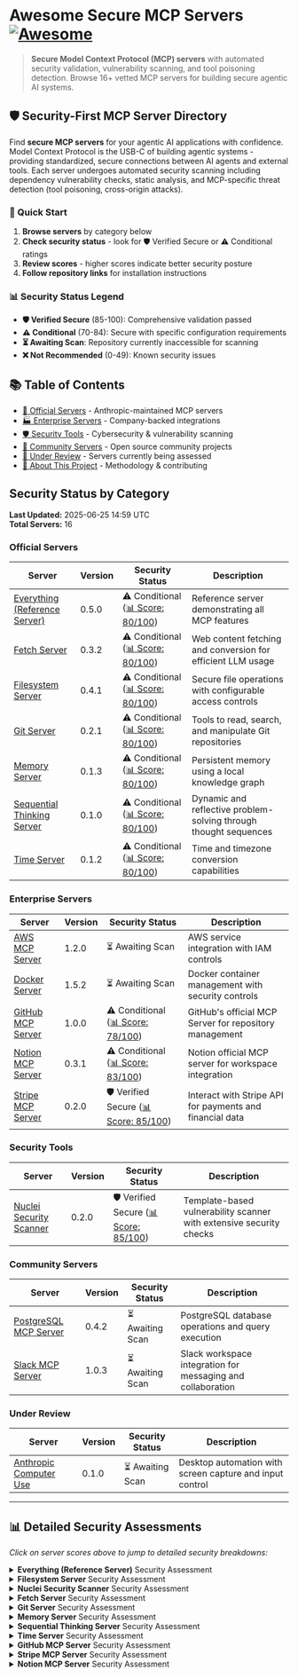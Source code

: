# Awesome Secure MCP Servers [![Awesome](https://awesome.re/badge.svg)](https://awesome.re)

> **Secure Model Context Protocol (MCP) servers** with automated security validation, vulnerability scanning, and tool poisoning detection. Browse 16+ vetted MCP servers for building secure agentic AI systems.

## 🛡️ Security-First MCP Server Directory

Find **secure MCP servers** for your agentic AI applications with confidence. Model Context Protocol is the USB-C of building agentic systems - providing standardized, secure connections between AI agents and external tools. Each server undergoes automated security scanning including dependency vulnerability checks, static analysis, and MCP-specific threat detection (tool poisoning, cross-origin attacks).

### 🚀 Quick Start
1. **Browse servers** by category below
2. **Check security status** - look for 🛡️ Verified Secure or ⚠️ Conditional ratings
3. **Review scores** - higher scores indicate better security posture
4. **Follow repository links** for installation instructions

### 📊 Security Status Legend
- **🛡️ Verified Secure** (85-100): Comprehensive validation passed
- **⚠️ Conditional** (70-84): Secure with specific configuration requirements  
- **⏳ Awaiting Scan**: Repository currently inaccessible for scanning
- **❌ Not Recommended** (0-49): Known security issues

## 📚 Table of Contents
- [🏢 Official Servers](#official-servers) - Anthropic-maintained MCP servers
- [🏭 Enterprise Servers](#enterprise-servers) - Company-backed integrations 
- [🛡️ Security Tools](#security-tools) - Cybersecurity & vulnerability scanning
- [👥 Community Servers](#community-servers) - Open source community projects
- [🔄 Under Review](#under-review) - Servers currently being assessed
- [📖 About This Project](#-about-this-project) - Methodology & contributing

## Security Status by Category

**Last Updated:** 2025-06-25 14:59 UTC  
**Total Servers:** 16

### Official Servers

| Server | Version | Security Status | Description |
|--------|---------|----------------|-------------|
| [Everything (Reference Server)](https://github.com/modelcontextprotocol/servers/tree/main/src/everything) | 0.5.0 | ⚠️ Conditional ([📊 Score: 80/100](#security-details-everything-reference)) | Reference server demonstrating all MCP features |
| [Fetch Server](https://github.com/modelcontextprotocol/servers/tree/main/src/fetch) | 0.3.2 | ⚠️ Conditional ([📊 Score: 80/100](#security-details-fetch)) | Web content fetching and conversion for efficient LLM usage |
| [Filesystem Server](https://github.com/modelcontextprotocol/servers/tree/main/src/filesystem) | 0.4.1 | ⚠️ Conditional ([📊 Score: 80/100](#security-details-filesystem)) | Secure file operations with configurable access controls |
| [Git Server](https://github.com/modelcontextprotocol/servers/tree/main/src/git) | 0.2.1 | ⚠️ Conditional ([📊 Score: 80/100](#security-details-git)) | Tools to read, search, and manipulate Git repositories |
| [Memory Server](https://github.com/modelcontextprotocol/servers/tree/main/src/memory) | 0.1.3 | ⚠️ Conditional ([📊 Score: 80/100](#security-details-memory)) | Persistent memory using a local knowledge graph |
| [Sequential Thinking Server](https://github.com/modelcontextprotocol/servers/tree/main/src/sequentialthinking) | 0.1.0 | ⚠️ Conditional ([📊 Score: 80/100](#security-details-sequential-thinking)) | Dynamic and reflective problem-solving through thought sequences |
| [Time Server](https://github.com/modelcontextprotocol/servers/tree/main/src/time) | 0.1.2 | ⚠️ Conditional ([📊 Score: 80/100](#security-details-time)) | Time and timezone conversion capabilities |

### Enterprise Servers

| Server | Version | Security Status | Description |
|--------|---------|----------------|-------------|
| [AWS MCP Server](https://github.com/awslabs/mcp) | 1.2.0 | ⏳ Awaiting Scan | AWS service integration with IAM controls |
| [Docker Server](https://github.com/QuantGeekDev/docker-mcp) | 1.5.2 | ⏳ Awaiting Scan | Docker container management with security controls |
| [GitHub MCP Server](https://github.com/github/github-mcp-server) | 1.0.0 | ⚠️ Conditional ([📊 Score: 78/100](#security-details-github)) | GitHub's official MCP Server for repository management |
| [Notion MCP Server](https://github.com/makenotion/notion-mcp-server) | 0.3.1 | ⚠️ Conditional ([📊 Score: 83/100](#security-details-notion)) | Notion official MCP server for workspace integration |
| [Stripe MCP Server](https://github.com/stripe/agent-toolkit) | 0.2.0 | 🛡️ Verified Secure ([📊 Score: 85/100](#security-details-stripe)) | Interact with Stripe API for payments and financial data |

### Security Tools

| Server | Version | Security Status | Description |
|--------|---------|----------------|-------------|
| [Nuclei Security Scanner](https://github.com/cyproxio/mcp-for-security/tree/main/nuclei) | 0.2.0 | 🛡️ Verified Secure ([📊 Score: 85/100](#security-details-nuclei-scanner)) | Template-based vulnerability scanner with extensive security checks |

### Community Servers

| Server | Version | Security Status | Description |
|--------|---------|----------------|-------------|
| [PostgreSQL MCP Server](https://github.com/crystaldba/postgres-mcp) | 0.4.2 | ⏳ Awaiting Scan | PostgreSQL database operations and query execution |
| [Slack MCP Server](https://github.com/korotovsky/slack-mcp-server) | 1.0.3 | ⏳ Awaiting Scan | Slack workspace integration for messaging and collaboration |

### Under Review

| Server | Version | Security Status | Description |
|--------|---------|----------------|-------------|
| [Anthropic Computer Use](https://github.com/anthropics/anthropic-computer-use) | 0.1.0 | ⏳ Awaiting Scan | Desktop automation with screen capture and input control |

---

## 📊 Detailed Security Assessments

_Click on server scores above to jump to detailed security breakdowns:_

<details id="security-details-everything-reference">
<summary><strong>Everything (Reference Server)</strong> Security Assessment</summary>

### Security Details: everything-reference

**🔍 MCP Security**: 90/100 ✅
- Status: pass
- Details: No tool poisoning indicators found (basic check)

**📦 Dependencies**: 80/100 ⚠️
- Status: warning
- Issues found: 2

**🐛 Static Analysis**: 70/100 ⚠️
- Status: warning
- Issues found: 0

**🐳 Container**: 50/100 ➖
- Status: not-applicable

**📋 Documentation**: 100/100 ✅
- Status: pass


</details>

<details id="security-details-filesystem">
<summary><strong>Filesystem Server</strong> Security Assessment</summary>

### Security Details: filesystem

**🔍 MCP Security**: 90/100 ✅
- Status: pass
- Details: No tool poisoning indicators found (basic check)

**📦 Dependencies**: 80/100 ⚠️
- Status: warning
- Issues found: 2

**🐛 Static Analysis**: 70/100 ⚠️
- Status: warning
- Issues found: 0

**🐳 Container**: 50/100 ➖
- Status: not-applicable

**📋 Documentation**: 100/100 ✅
- Status: pass


</details>

<details id="security-details-nuclei-scanner">
<summary><strong>Nuclei Security Scanner</strong> Security Assessment</summary>

### Security Details: nuclei-scanner

**🔍 MCP Security**: 95/100 ✅
- Status: pass
- Details: MCP-scan found no security issues in 1 configuration file(s)

**📦 Dependencies**: 100/100 ❌
- Status: not-applicable
- Issues found: 0

**🐛 Static Analysis**: 70/100 ⚠️
- Status: warning
- Issues found: 0

**🐳 Container**: 50/100 ➖
- Status: not-applicable

**📋 Documentation**: 80/100 ⚠️
- Status: warning


</details>

<details id="security-details-fetch">
<summary><strong>Fetch Server</strong> Security Assessment</summary>

### Security Details: fetch

**🔍 MCP Security**: 90/100 ✅
- Status: pass
- Details: No tool poisoning indicators found (basic check)

**📦 Dependencies**: 80/100 ⚠️
- Status: warning
- Issues found: 2

**🐛 Static Analysis**: 70/100 ⚠️
- Status: warning
- Issues found: 0

**🐳 Container**: 50/100 ➖
- Status: not-applicable

**📋 Documentation**: 100/100 ✅
- Status: pass


</details>

<details id="security-details-git">
<summary><strong>Git Server</strong> Security Assessment</summary>

### Security Details: git

**🔍 MCP Security**: 90/100 ✅
- Status: pass
- Details: No tool poisoning indicators found (basic check)

**📦 Dependencies**: 80/100 ⚠️
- Status: warning
- Issues found: 2

**🐛 Static Analysis**: 70/100 ⚠️
- Status: warning
- Issues found: 0

**🐳 Container**: 50/100 ➖
- Status: not-applicable

**📋 Documentation**: 100/100 ✅
- Status: pass


</details>

<details id="security-details-memory">
<summary><strong>Memory Server</strong> Security Assessment</summary>

### Security Details: memory

**🔍 MCP Security**: 90/100 ✅
- Status: pass
- Details: No tool poisoning indicators found (basic check)

**📦 Dependencies**: 80/100 ⚠️
- Status: warning
- Issues found: 2

**🐛 Static Analysis**: 70/100 ⚠️
- Status: warning
- Issues found: 0

**🐳 Container**: 50/100 ➖
- Status: not-applicable

**📋 Documentation**: 100/100 ✅
- Status: pass


</details>

<details id="security-details-sequential-thinking">
<summary><strong>Sequential Thinking Server</strong> Security Assessment</summary>

### Security Details: sequential-thinking

**🔍 MCP Security**: 90/100 ✅
- Status: pass
- Details: No tool poisoning indicators found (basic check)

**📦 Dependencies**: 80/100 ⚠️
- Status: warning
- Issues found: 2

**🐛 Static Analysis**: 70/100 ⚠️
- Status: warning
- Issues found: 0

**🐳 Container**: 50/100 ➖
- Status: not-applicable

**📋 Documentation**: 100/100 ✅
- Status: pass


</details>

<details id="security-details-time">
<summary><strong>Time Server</strong> Security Assessment</summary>

### Security Details: time

**🔍 MCP Security**: 90/100 ✅
- Status: pass
- Details: No tool poisoning indicators found (basic check)

**📦 Dependencies**: 80/100 ⚠️
- Status: warning
- Issues found: 2

**🐛 Static Analysis**: 70/100 ⚠️
- Status: warning
- Issues found: 0

**🐳 Container**: 50/100 ➖
- Status: not-applicable

**📋 Documentation**: 100/100 ✅
- Status: pass


</details>

<details id="security-details-github">
<summary><strong>GitHub MCP Server</strong> Security Assessment</summary>

### Security Details: github

**🔍 MCP Security**: 90/100 ✅
- Status: pass
- Details: No tool poisoning indicators found (basic check)

**📦 Dependencies**: 50/100 ❌
- Status: not-applicable
- Issues found: 0

**🐛 Static Analysis**: 70/100 ⚠️
- Status: warning
- Issues found: 0

**🐳 Container**: 100/100 ✅
- Status: pass

**📋 Documentation**: 100/100 ✅
- Status: pass


</details>

<details id="security-details-stripe">
<summary><strong>Stripe MCP Server</strong> Security Assessment</summary>

### Security Details: stripe

**🔍 MCP Security**: 90/100 ✅
- Status: pass
- Details: No tool poisoning indicators found (basic check)

**📦 Dependencies**: 100/100 ❌
- Status: not-applicable
- Issues found: 0

**🐛 Static Analysis**: 70/100 ⚠️
- Status: warning
- Issues found: 0

**🐳 Container**: 50/100 ➖
- Status: not-applicable

**📋 Documentation**: 100/100 ✅
- Status: pass


</details>

<details id="security-details-notion">
<summary><strong>Notion MCP Server</strong> Security Assessment</summary>

### Security Details: notion

**🔍 MCP Security**: 90/100 ✅
- Status: pass
- Details: No tool poisoning indicators found (basic check)

**📦 Dependencies**: 80/100 ⚠️
- Status: warning
- Issues found: 2

**🐛 Static Analysis**: 70/100 ⚠️
- Status: warning
- Issues found: 0

**🐳 Container**: 100/100 ✅
- Status: pass

**📋 Documentation**: 80/100 ⚠️
- Status: warning


</details>
